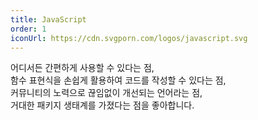 ```yaml
---
title: JavaScript
order: 1
iconUrl: https://cdn.svgporn.com/logos/javascript.svg
---
```


어디서든 간편하게 사용할 수 있다는 점,<br>
함수 표현식을 손쉽게 활용하여 코드를 작성할 수 있다는 점,<br>
커뮤니티의 노력으로 끊임없이 개선되는 언어라는 점,<br>
거대한 패키지 생태계를 가졌다는 점을 좋아합니다.
